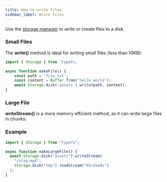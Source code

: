 ```yaml
---
title: How to write files
sidebar_label: Write files
---
```


Use the [storage manager](https://daniel-samson.github.io/typefs/docs/api/storage) to write or create files to a disk.

### Small Files

The **write()** method is ideal for writing small files (less than 10KB):

```typescript
import { Storage } from 'typefs;

async function makeFile() {
    const path = 'file.txt';
    const content = Buffer.from('hello world');
    await Storage.disk('assets').write(path, content);
}
```

### Large File

**writeStream()** is a more memory efficient method, as it can write large files in chunks:

### Example

```typescript
import { Storage } from "typefs";

async function makeLargeFile() {
  await Storage.disk("assets").writeStream(
    "/vlog.mp4",
    Storage.disk("tmp").readStream("03cdsedc")
  );
}
```
